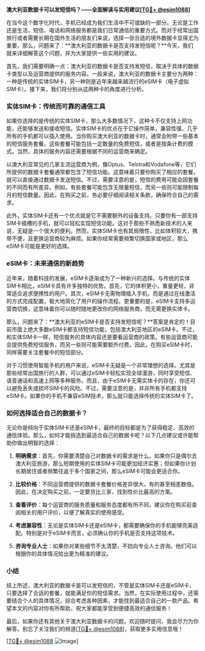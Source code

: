 **澳大利亚数据卡可以发短信吗？——全面解读与实用建议[[TG💪+ @esim1088](https://t.me/s/esim1088)]**

在当今这个数字化时代，手机已经成为我们生活中不可或缺的一部分。无论是工作还是生活，短信、电话和网络服务都是我们日常通信的重要方式。而对于经常出国旅行或者需要长期在国外生活的朋友们来说，选择一张合适的境外数据卡显得尤为重要。那么，问题来了：**澳大利亚的数据卡是否支持发短信呢？**今天，我们就来详细解答这个问题，并为大家提供一些实用的建议。

首先，我们需要明确一点：澳大利亚的数据卡是否支持发短信，取决于具体的数据卡类型以及运营商提供的服务内容。一般来说，澳大利亚的数据卡主要分为两种：一种是传统的实体SIM卡，另一种则是近年来越来越流行的eSIM卡（电子虚拟SIM卡）。接下来，我们将分别从这两种卡的角度进行分析。

### 实体SIM卡：传统而可靠的通信工具

如果你选择的是传统的实体SIM卡，那么大多数情况下，这种卡不仅支持上网功能，还能够发送和接收短信。实体SIM卡的优点在于它操作简单，兼容性强，几乎所有的手机都可以插入使用。当你购买澳大利亚的数据卡时，通常会附带一些基本的短信服务套餐。这些套餐可能包括一定数量的免费短信，或者是按条计费的模式。当然，具体的服务内容还需要根据不同的运营商来确定。

以澳大利亚常见的几家主流运营商为例，像Optus、Telstra和Vodafone等，它们所提供的数据卡套餐通常都包含了短信功能。这意味着只要你购买了相应的套餐，就可以直接通过数据卡发送短信。不过，需要注意的是，短信的费用可能会因套餐的不同而有所差异。例如，有些套餐可能包含无限量短信，而另一些则可能限制每月的短信数量。因此，在购买之前，务必要仔细阅读相关条款，确保符合自己的需求。

此外，实体SIM卡还有一个优点就是它不需要额外的设备支持。只要你有一部支持SIM卡插槽的手机，就可以轻松实现短信功能。这对于那些不熟悉新技术的人来说，无疑是一个很大的便利。然而，实体SIM卡也有其局限性，比如体积较大，携带不便，且更换运营商较为麻烦。如果你经常需要频繁切换国家或地区，那么eSIM卡可能是更好的选择。

### eSIM卡：未来通信的新趋势

近年来，随着科技的发展，eSIM卡逐渐成为了一种新兴的选择。与传统的实体SIM卡相比，eSIM卡具有许多独特的优势。首先，它的体积更小，重量更轻，非常适合追求便携性的用户。其次，eSIM卡无需物理插入手机，而是通过在线激活的方式完成配置，极大地简化了用户的操作流程。更重要的是，eSIM卡支持多运营商切换，这意味着你可以随时随地更改你的网络服务商，而无需更换实体卡。

那么，问题来了：**澳大利亚的eSIM卡是否支持发短信呢？**答案是肯定的！目前市面上绝大多数eSIM卡都支持短信功能，包括澳大利亚地区的eSIM卡。不过，和实体SIM卡一样，短信服务的具体内容还是要看运营商的政策。有些运营商可能会提供免费短信服务，而另一些则可能需要额外付费。因此，在购买eSIM卡时，同样需要关注套餐中的短信部分。

对于习惯使用智能手机的用户来说，eSIM卡无疑是一个非常理想的选择。尤其是那些经常出国旅行的人群，可以通过eSIM卡轻松实现全球漫游，同时享受短信、语音通话和高速上网等多种服务。而且，由于eSIM卡无需实体卡的存在，你还可以避免丢失或损坏SIM卡的风险。不过，需要注意的是，并非所有手机都支持eSIM卡。如果你的手机不兼容eSIM技术，那么就只能选择传统的实体SIM卡了。

### 如何选择适合自己的数据卡？

无论你是倾向于实体SIM卡还是eSIM卡，最终的目标都是为了获得稳定、高效的通信体验。那么，如何才能挑选到最适合自己的数据卡呢？以下几点建议或许能帮助你做出明智的选择：

1. **明确需求**：首先，你需要清楚自己对数据卡的需求是什么。如果你只是偶尔去澳大利亚旅游，那么短期使用的实体SIM卡可能更加经济实惠；但如果你计划长期居住或者频繁往返于多个国家之间，那么eSIM卡可能会更适合你。

2. **比较价格**：不同运营商提供的数据卡套餐价格差异很大，有的甚至相差数倍。因此，在决定购买之前，一定要货比三家，找到性价比最高的方案。

3. **查看评价**：每个运营商的服务质量和服务态度都有所不同，建议你在购买前查阅相关的用户评价，以便了解真实的使用感受。

4. **考虑兼容性**：无论是实体SIM卡还是eSIM卡，都需要确保你的手机能够完美适配。特别是对于eSIM卡而言，必须确认你的手机是否支持这项技术。

5. **咨询专业人士**：如果你对某些细节不太清楚，不妨向专业人士咨询。他们可以根据你的具体情况给出更为精准的建议。

### 小结

综上所述，澳大利亚的数据卡是可以发短信的，不管是实体SIM卡还是eSIM卡，只要选择了合适的套餐，就能满足你的短信需求。当然，在实际使用过程中，还需要结合个人的具体情况，综合考虑各种因素，才能找到最适合自己的一款产品。希望本文的内容对你有所帮助，祝大家都能享受到便捷高效的通信服务！

最后，如果你还有其他关于澳大利亚数据卡的问题，欢迎随时提问，我会尽力为你解答。别忘了关注我们的频道[[TG💪+ @esim1088](https://t.me/s/esim1088)]，获取更多实用信息哦！

[[TG💪+ @esim1088](https://t.me/s/esim1088) ![Image](https://i.postimg.cc/4NQfJmqS/Snipaste-2025-05-13-00-14-12.png)]